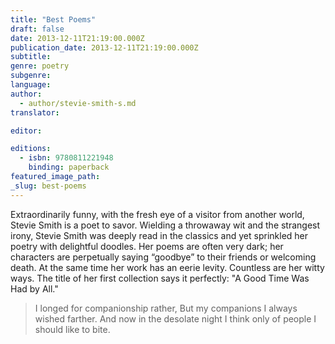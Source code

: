 ```yaml
---
title: "Best Poems"
draft: false
date: 2013-12-11T21:19:00.000Z
publication_date: 2013-12-11T21:19:00.000Z
subtitle:
genre: poetry
subgenre:
language:
author:
  - author/stevie-smith-s.md
translator:

editor:

editions:
  - isbn: 9780811221948
    binding: paperback
featured_image_path:
_slug: best-poems
---
```


Extraordinarily funny, with the fresh eye of a visitor from another world, Stevie Smith is a poet to savor. Wielding a throwaway wit and the strangest irony, Stevie Smith was deeply read in the classics and yet sprinkled her poetry with delightful doodles. Her poems are often very dark; her characters are perpetually saying “goodbye” to their friends or welcoming death. At the same time her work has an eerie levity. Countless are her witty ways. The title of her first collection says it perfectly: "A Good Time Was Had by All."

> I longed for companionship rather,
> But my companions I always wished farther.
> And now in the desolate night
> I think only of people I should like to bite.

